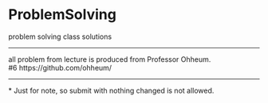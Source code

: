 # ProblemSolving
problem solving class solutions<br>
<hr/>
all problem from lecture is produced from Professor Ohheum.<br>
#6 https://github.com/ohheum/<br>
<hr/>
* Just for note, so submit with nothing changed is not allowed.
